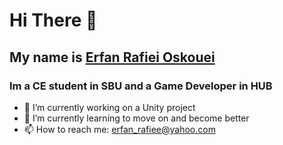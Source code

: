 # Hi There 👋
## My name is [Erfan Rafiei Oskouei](https://github.com/3RFUNn)
### Im a CE student in SBU and a Game Developer in HUB 
- 🔭 I’m currently working on a Unity project
- 🌱 I’m currently learning to move on and become better
- 📫 How to reach me: erfan_rafiee@yahoo.com

